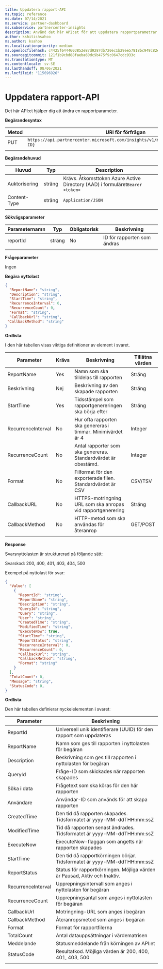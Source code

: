 ```yaml
---
title: Uppdatera rapport-API
ms.topic: reference
ms.date: 07/14/2021
ms.service: partner-dashboard
ms.subservice: partnercenter-insights
description: Använd det här API:et för att uppdatera rapportparametrar i Partner Center-insikter.
author: kshitishsahoo
ms.author: ksahoo
ms.localizationpriority: medium
ms.openlocfilehash: c4425f6444603852e87d9287db720ec1b29ee57818bc949c82eed2179ac6149e
ms.sourcegitcommit: 121f1b9cbd88faeba60dc9b475f9c0647cdc933c
ms.translationtype: MT
ms.contentlocale: sv-SE
ms.lasthandoff: 08/06/2021
ms.locfileid: "115696926"
---
```

# <a name="update-report-api"></a>Uppdatera rapport-API

Det här API:et hjälper dig att ändra en rapportparameter.

**Begärandesyntax**

|    Metod    |    URI för förfrågan    |
|    ----    |    ----    |
|    PUT    |    `https://api.partnercenter.microsoft.com/insights/v1/mpn/ScheduledReport/{Report ID}`    |
|        |        |

**Begärandehuvud**

|    Huvud    |    Typ    |    Description    |
|    ----    |    ----    |    ----    |
|    Auktorisering    |    sträng    |    Krävs. Åtkomsttoken Azure Active Directory (AAD) i formuläret`Bearer <token>`    |
|    Content-Type    |    sträng    |    `Application/JSON`    |
|        |        |        |

**Sökvägsparameter**

|    Parameternamn    |    Typ    |    Obligatorisk    |    Beskrivning    |
|    ----    |    ----    |    ----    |    ----    |
|    reportId     |    sträng    |    No    |    ID för rapporten som ändras     |
|        |        |        |        |

**Frågeparameter**

Ingen

**Begära nyttolast**

```json
{ 
  "ReportName": "string", 
  "Description": "string", 
  "StartTime": "string", 
  "RecurrenceInterval": 0, 
  "RecurrenceCount": 0, 
  "Format": "string", 
  "CallbackUrl": "string",
 "CallbackMethod": "string"
}
```

**Ordlista**

I den här tabellen visas viktiga definitioner av element i svaret.

|    Parameter    |    Krävs    |    Beskrivning    |    Tillåtna värden    |
|    ----    |    ----    |    ----    |    ----    |
|    ReportName     |    Yes     |    Namn som ska tilldelas till rapporten     |    Sträng     |
|    Beskrivning     |    Nej     |    Beskrivning av den skapade rapporten     |    Sträng     |
|    StartTime     |    Yes    |    Tidsstämpel som rapportgenereringen ska börja efter     |    Sträng     |
|    RecurrenceInterval     |    No     |    Hur ofta rapporten ska genereras i timmar. Minimivärdet är 4     |    Integer     |
|    RecurrenceCount     |    No     |    Antal rapporter som ska genereras. Standardvärdet är obestämd.     |    Integer     |
|    Format     |    No    |    Filformat för den exporterade filen. Standardvärdet är CSV     |    CSV/TSV     |
|    CallbackURL     |    No     |    HTTPS-motringning URL som ska anropas vid rapportgenerering     |    Sträng     |
|    CallbackMethod    |    No    |    HTTP-metod som ska användas för återanrop    |    GET/POST    |
|        |        |        |        |


**Response**

Svarsnyttolasten är strukturerad på följande sätt:

Svarskod: 200, 400, 401, 403, 404, 500

Exempel på nyttolast för svar:

```json
{ 
  "Value": [ 
    { 
      "ReportId": "string", 
      "ReportName": "string", 
      "Description": "string", 
      "QueryId": "string", 
      "Query": "string", 
      "User": "string", 
      "CreatedTime": "string", 
      "ModifiedTime": "string", 
      "ExecuteNow": true, 
      "StartTime": "string", 
      "ReportStatus": "string", 
      "RecurrenceInterval": 0, 
      "RecurrenceCount": 0, 
      "CallbackUrl": "string", 
      "CallbackMethod": "string", 
      "Format": "string" 
    } 
  ], 
  "TotalCount": 0, 
  "Message": "string", 
  "StatusCode": 0, 
} 
```

**Ordlista**

Den här tabellen definierar nyckelelementen i svaret:

|    Parameter    |    Beskrivning    |
|    ----    |    ----    |
|    ReportId     |    Universell unik identifierare (UUID) för den rapport som uppdateras     |
|    ReportName     |    Namn som ges till rapporten i nyttolasten för begäran     |
|    Description     |    Beskrivning som ges till rapporten i nyttolasten för begäran     |
|    QueryId     |    Fråge-ID som skickades när rapporten skapades     |
|    Söka i data     |    Frågetext som ska köras för den här rapporten     |
|    Användare     |    Användar-ID som används för att skapa rapporten     |
|    CreatedTime     |    Den tid då rapporten skapades. Tidsformatet är yyyy-MM-ddTHH:mm:ssZ     |
|    ModifiedTime     |    Tid då rapporten senast ändrades. Tidsformatet är yyyy-MM-ddTHH:mm:ssZ     |
|    ExecuteNow     |    ExecuteNow-flaggan som angetts när rapporten skapades    |
|    StartTime     |    Den tid då rapportkörningen börjar. Tidsformatet är yyyy-MM-ddTHH:mm:ssZ     |
|    ReportStatus     |    Status för rapportkörningen. Möjliga värden är Pausad, Aktiv och Inaktiv.     |
|    RecurrenceInterval     |    Upprepningsintervall som anges i nyttolasten för begäran     |
|    RecurrenceCount     |    Upprepningsantal som anges i nyttolasten för begäran     |
|    CallbackUrl     |    Motringning-URL som anges i begäran     |
|    CallbackMethod    |    Återanropsmetod som anges i begäran    |
|    Format     |    Format för rapportfilerna     |
|    TotalCount     |    Antal datauppsättningar i värdematrisen     |
|    Meddelande     |    Statusmeddelande från körningen av API:et     |
|    StatusCode     |    Resultatkod. Möjliga värden är 200, 400, 401, 403, 500     |
|        |        |